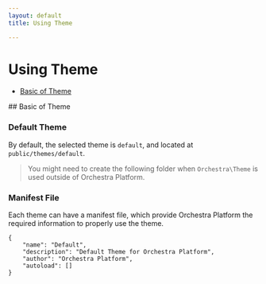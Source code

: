 ```yaml
---
layout: default
title: Using Theme

---
```


Using Theme
==============

* [Basic of Theme](#basic)


<article id="basic">
## Basic of Theme

<a name="default-theme"></a>
### Default Theme

By default, the selected theme is `default`, and located at `public/themes/default`.

> You might need to create the following folder when `Orchestra\Theme` is used outside of Orchestra Platform.


<a name="manifest-file"></a>
### Manifest File

Each theme can have a manifest file, which provide Orchestra Platform the required information to properly use the theme.

	{
		"name": "Default",
		"description": "Default Theme for Orchestra Platform",
		"author": "Orchestra Platform",
		"autoload": []
	}

</article>

